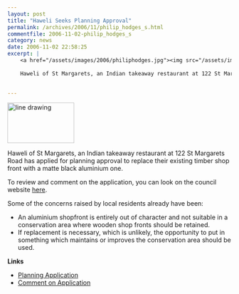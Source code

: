 ```yaml
---
layout: post
title: "Haweli Seeks Planning Approval"
permalink: /archives/2006/11/philip_hodges_s.html
commentfile: 2006-11-02-philip_hodges_s
category: news
date: 2006-11-02 22:58:25
excerpt: |
    <a href="/assets/images/2006/philiphodges.jpg"><img src="/assets/images/2006/philiphodges-thumb.jpg" width="150" height="91" alt="line drawing" class="photo right" /></a>
    
    Haweli of St Margarets, an Indian takeaway restaurant at 122 St Margarets Road has applied for planning approval to replace their existing timber shop front with a matte black aluminium one. 
    

---
```


<a href="/assets/images/2006/philiphodges.jpg"><img src="/assets/images/2006/philiphodges-thumb.jpg" width="150" height="91" alt="line drawing" class="photo right" /></a>

Haweli of St Margarets, an Indian takeaway restaurant at 122 St Margarets Road has applied for planning approval to replace their existing timber shop front with a matte black aluminium one.

To review and comment on the application, you can look on the council website [here](http://www.ukplanning.com/richmond/findCaseFile.do?appType=planning+folder&appNumber=06%2F3201%2FFUL&action=Search).

Some of the concerns raised by local residents already have been:

-   An aluminium shopfront is entirely out of character and not suitable in a conservation area where wooden shop fronts should be retained.
-   If replacement is necessary, which is unlikely, the opportunity to put in something which maintains or improves the conservation area should be used.

**Links**

-   [Planning Application](http://www.ukplanning.com/richmond/findCaseFile.do?appType=planning+folder&appNumber=06%2F3201%2FFUL&action=Search)
-   [Comment on Application](http://www.ukplanning.com/richmond/createComment.do;jsessionid=7694E8F8AF233C0693D7519FFED547C5.wam2?action=CreateApplicationComment&applicationType=PLANNING%20FOLDER&appNumber=06/3201/FUL)
